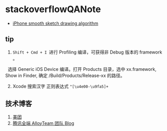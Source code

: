 # stackoverflowQANote

* [iPhone smooth sketch drawing algorithm](https://stackoverflow.com/q/5076622/9628756)


## tip

1. `Shift + Cmd + I `进行 Profiling 编译，可获得非 Debug 版本的 framework 。

   
    选择 Generic iOS Device 编译。打开 Products 目录，选中 xx.framework, Show in Finder, 确定 /Build/Products/Release-xx 的路径。
   
2. Xcode 搜索汉字
 正则表达式 `"[\u4e00-\u9fa5]+`
 
 ## 技术博客
 
  1. [美团](https://tech.meituan.com/)
  2. [腾讯全端 AlloyTeam 团队 Blog](http://www.alloyteam.com/page/0/)
